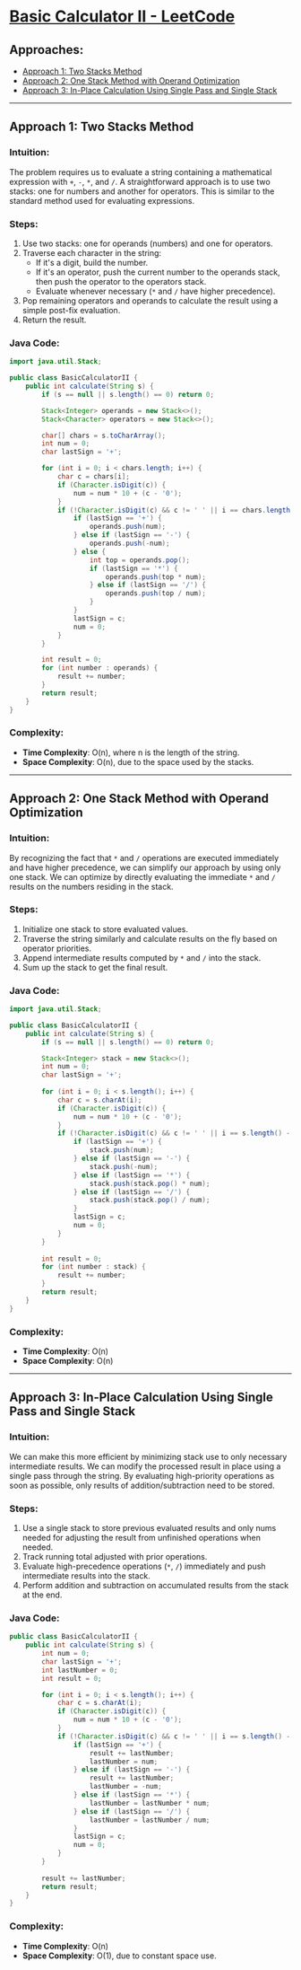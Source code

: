 # [Basic Calculator II - LeetCode](https://leetcode.com/problems/basic-calculator-ii/)

## Approaches:

- [Approach 1: Two Stacks Method](#approach-1-two-stacks-method)
- [Approach 2: One Stack Method with Operand Optimization](#approach-2-one-stack-method-with-operand-optimization)
- [Approach 3: In-Place Calculation Using Single Pass and Single Stack](#approach-3-in-place-calculation-using-single-pass-and-single-stack)

---

## Approach 1: Two Stacks Method

### Intuition:
The problem requires us to evaluate a string containing a mathematical expression with `+`, `-`, `*`, and `/`. A straightforward approach is to use two stacks: one for numbers and another for operators. This is similar to the standard method used for evaluating expressions.

### Steps:
1. Use two stacks: one for operands (numbers) and one for operators.
2. Traverse each character in the string:
   - If it's a digit, build the number.
   - If it's an operator, push the current number to the operands stack, then push the operator to the operators stack.
   - Evaluate whenever necessary (`*` and `/` have higher precedence).
3. Pop remaining operators and operands to calculate the result using a simple post-fix evaluation.
4. Return the result.

### Java Code:
```java
import java.util.Stack;

public class BasicCalculatorII {
    public int calculate(String s) {
        if (s == null || s.length() == 0) return 0;

        Stack<Integer> operands = new Stack<>();
        Stack<Character> operators = new Stack<>();

        char[] chars = s.toCharArray();
        int num = 0;
        char lastSign = '+';

        for (int i = 0; i < chars.length; i++) {
            char c = chars[i];
            if (Character.isDigit(c)) {
                num = num * 10 + (c - '0');
            }
            if (!Character.isDigit(c) && c != ' ' || i == chars.length - 1) {
                if (lastSign == '+') {
                    operands.push(num);
                } else if (lastSign == '-') {
                    operands.push(-num);
                } else {
                    int top = operands.pop();
                    if (lastSign == '*') {
                        operands.push(top * num);
                    } else if (lastSign == '/') {
                        operands.push(top / num);
                    }
                }
                lastSign = c;
                num = 0;
            }
        }

        int result = 0;
        for (int number : operands) {
            result += number;
        }
        return result;
    }
}
```

### Complexity:
- **Time Complexity**: O(n), where n is the length of the string.
- **Space Complexity**: O(n), due to the space used by the stacks.

---

## Approach 2: One Stack Method with Operand Optimization

### Intuition:
By recognizing the fact that `*` and `/` operations are executed immediately and have higher precedence, we can simplify our approach by using only one stack.
We can optimize by directly evaluating the immediate `*` and `/` results on the numbers residing in the stack.

### Steps:
1. Initialize one stack to store evaluated values.
2. Traverse the string similarly and calculate results on the fly based on operator priorities.
3. Append intermediate results computed by `*` and `/` into the stack.
4. Sum up the stack to get the final result.

### Java Code:
```java
import java.util.Stack;

public class BasicCalculatorII {
    public int calculate(String s) {
        if (s == null || s.length() == 0) return 0;

        Stack<Integer> stack = new Stack<>();
        int num = 0;
        char lastSign = '+';
        
        for (int i = 0; i < s.length(); i++) {
            char c = s.charAt(i);
            if (Character.isDigit(c)) {
                num = num * 10 + (c - '0');
            }
            if (!Character.isDigit(c) && c != ' ' || i == s.length() - 1) {
                if (lastSign == '+') {
                    stack.push(num);
                } else if (lastSign == '-') {
                    stack.push(-num);
                } else if (lastSign == '*') {
                    stack.push(stack.pop() * num);
                } else if (lastSign == '/') {
                    stack.push(stack.pop() / num);
                }
                lastSign = c;
                num = 0;
            }
        }
        
        int result = 0;
        for (int number : stack) {
            result += number;
        }
        return result;
    }
}
```

### Complexity:
- **Time Complexity**: O(n)
- **Space Complexity**: O(n)

---

## Approach 3: In-Place Calculation Using Single Pass and Single Stack

### Intuition:
We can make this more efficient by minimizing stack use to only necessary intermediate results. We can modify the processed result in place using a single pass through the string.
By evaluating high-priority operations as soon as possible, only results of addition/subtraction need to be stored.

### Steps:
1. Use a single stack to store previous evaluated results and only nums needed for adjusting the result from unfinished operations when needed.
2. Track running total adjusted with prior operations.
3. Evaluate high-precedence operations (`*`, `/`) immediately and push intermediate results into the stack.
4. Perform addition and subtraction on accumulated results from the stack at the end.

### Java Code:
```java
public class BasicCalculatorII {
    public int calculate(String s) {
        int num = 0;
        char lastSign = '+';
        int lastNumber = 0;
        int result = 0;

        for (int i = 0; i < s.length(); i++) {
            char c = s.charAt(i);
            if (Character.isDigit(c)) {
                num = num * 10 + (c - '0');
            }
            if (!Character.isDigit(c) && c != ' ' || i == s.length() - 1) {
                if (lastSign == '+') {
                    result += lastNumber;
                    lastNumber = num;
                } else if (lastSign == '-') {
                    result += lastNumber;
                    lastNumber = -num;
                } else if (lastSign == '*') {
                    lastNumber = lastNumber * num;
                } else if (lastSign == '/') {
                    lastNumber = lastNumber / num;
                }
                lastSign = c;
                num = 0;
            }
        }
        
        result += lastNumber;
        return result;
    }
}
```

### Complexity:
- **Time Complexity**: O(n)
- **Space Complexity**: O(1), due to constant space use.

